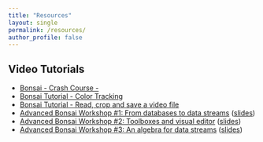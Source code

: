 ```yaml
---
title: "Resources"
layout: single
permalink: /resources/
author_profile: false
---
```


## Video Tutorials

 * [Bonsai - Crash Course -](https://www.youtube.com/watch?v=srcqJXd6Vz4)
 * [Bonsai Tutorial - Color Tracking](https://www.youtube.com/watch?v=_uJVtsGtI1M)
 * [Bonsai Tutorial - Read, crop and save a video file](https://www.youtube.com/watch?v=736G93Qaak0)
 * [Advanced Bonsai Workshop #1: From databases to data streams](https://www.youtube.com/watch?v=I8qwJXVghQ0) ([slides](https://speakerdeck.com/glopesdev/advanced-bonsai-workshop-number-1-from-databases-to-data-streams))
 * [Advanced Bonsai Workshop #2: Toolboxes and visual editor](https://www.youtube.com/watch?v=orQRlms2yhA) ([slides](https://speakerdeck.com/glopesdev/advanced-bonsai-workshop-number-2-toolboxes-and-visual-editor))
 * [Advanced Bonsai Workshop #3: An algebra for data streams](https://www.youtube.com/watch?v=jdHrBDHmDXE) ([slides](https://speakerdeck.com/glopesdev/advanced-bonsai-workshop-number-3-an-algebra-for-data-streams))